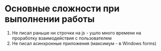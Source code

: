 # Основные сложности при выполнении работы
1. Не писал раньше ни строчки на js - ушло много времени на проработку взаимодействия с пользователем
2. Не писал асинхронные приложения (максимум - в Windows forms)
